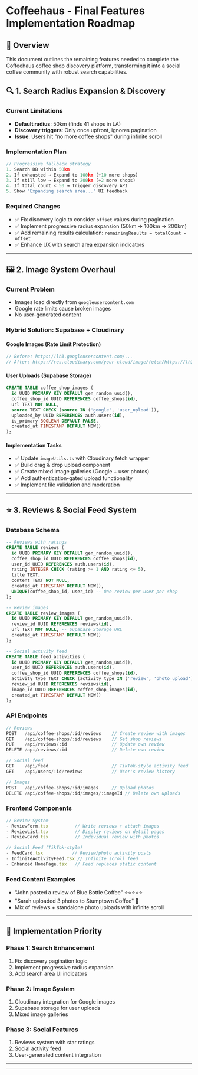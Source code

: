 # Coffeehaus - Final Features Implementation Roadmap

## 🎯 Overview
This document outlines the remaining features needed to complete the Coffeehaus coffee shop discovery platform, transforming it into a social coffee community with robust search capabilities.

## 🔍 1. Search Radius Expansion & Discovery

### Current Limitations
- **Default radius**: 50km (finds 41 shops in LA)
- **Discovery triggers**: Only once upfront, ignores pagination
- **Issue**: Users hit "no more coffee shops" during infinite scroll

### Implementation Plan
```typescript
// Progressive fallback strategy
1. Search DB within 50km
2. If exhausted → Expand to 100km (+10 more shops)
3. If still low → Expand to 200km (+2 more shops)
4. If total_count < 50 → Trigger discovery API
5. Show "Expanding search area..." UI feedback
```

### Required Changes
- ✅ Fix discovery logic to consider `offset` values during pagination
- ✅ Implement progressive radius expansion (50km → 100km → 200km)
- ✅ Add remaining results calculation: `remainingResults = totalCount - offset`
- ✅ Enhance UX with search area expansion indicators

---

## 🖼️ 2. Image System Overhaul

### Current Problem
- Images load directly from `googleusercontent.com`
- Google rate limits cause broken images
- No user-generated content

### Hybrid Solution: Supabase + Cloudinary

#### Google Images (Rate Limit Protection)
```typescript
// Before: https://lh3.googleusercontent.com/...
// After: https://res.cloudinary.com/your-cloud/image/fetch/https://lh3.googleusercontent.com/...
```

#### User Uploads (Supabase Storage)
```sql
CREATE TABLE coffee_shop_images (
  id UUID PRIMARY KEY DEFAULT gen_random_uuid(),
  coffee_shop_id UUID REFERENCES coffee_shops(id),
  url TEXT NOT NULL,
  source TEXT CHECK (source IN ('google', 'user_upload')),
  uploaded_by UUID REFERENCES auth.users(id),
  is_primary BOOLEAN DEFAULT FALSE,
  created_at TIMESTAMP DEFAULT NOW()
);
```

#### Implementation Tasks
- ✅ Update `imageUtils.ts` with Cloudinary fetch wrapper
- ✅ Build drag & drop upload component
- ✅ Create mixed image galleries (Google + user photos)
- ✅ Add authentication-gated upload functionality
- ✅ Implement file validation and moderation

---

## ⭐ 3. Reviews & Social Feed System

### Database Schema
```sql
-- Reviews with ratings
CREATE TABLE reviews (
  id UUID PRIMARY KEY DEFAULT gen_random_uuid(),
  coffee_shop_id UUID REFERENCES coffee_shops(id),
  user_id UUID REFERENCES auth.users(id),
  rating INTEGER CHECK (rating >= 1 AND rating <= 5),
  title TEXT,
  content TEXT NOT NULL,
  created_at TIMESTAMP DEFAULT NOW(),
  UNIQUE(coffee_shop_id, user_id) -- One review per user per shop
);

-- Review images
CREATE TABLE review_images (
  id UUID PRIMARY KEY DEFAULT gen_random_uuid(),
  review_id UUID REFERENCES reviews(id),
  url TEXT NOT NULL, -- Supabase Storage URL
  created_at TIMESTAMP DEFAULT NOW()
);

-- Social activity feed
CREATE TABLE feed_activities (
  id UUID PRIMARY KEY DEFAULT gen_random_uuid(),
  user_id UUID REFERENCES auth.users(id),
  coffee_shop_id UUID REFERENCES coffee_shops(id),
  activity_type TEXT CHECK (activity_type IN ('review', 'photo_upload')),
  review_id UUID REFERENCES reviews(id),
  image_id UUID REFERENCES coffee_shop_images(id),
  created_at TIMESTAMP DEFAULT NOW()
);
```

### API Endpoints
```typescript
// Reviews
POST   /api/coffee-shops/:id/reviews    // Create review with images
GET    /api/coffee-shops/:id/reviews    // Get shop reviews
PUT    /api/reviews/:id                 // Update own review
DELETE /api/reviews/:id                 // Delete own review

// Social feed
GET    /api/feed                        // TikTok-style activity feed
GET    /api/users/:id/reviews           // User's review history

// Images
POST   /api/coffee-shops/:id/images     // Upload photos
DELETE /api/coffee-shops/:id/images/:imageId // Delete own uploads
```

### Frontend Components
```typescript
// Review System
- ReviewForm.tsx          // Write reviews + attach images
- ReviewList.tsx          // Display reviews on detail pages
- ReviewCard.tsx          // Individual review with photos

// Social Feed (TikTok-style)
- FeedCard.tsx           // Review/photo activity posts
- InfiniteActivityFeed.tsx // Infinite scroll feed
- Enhanced HomePage.tsx   // Feed replaces static content
```

### Feed Content Examples
- "John posted a review of Blue Bottle Coffee" ⭐⭐⭐⭐⭐
- "Sarah uploaded 3 photos to Stumptown Coffee" 📸
- Mix of reviews + standalone photo uploads with infinite scroll

---

## 🚀 Implementation Priority

### Phase 1: Search Enhancement
1. Fix discovery pagination logic
2. Implement progressive radius expansion
3. Add search area UI indicators

### Phase 2: Image System
1. Cloudinary integration for Google images
2. Supabase storage for user uploads
3. Mixed image galleries

### Phase 3: Social Features
1. Reviews system with star ratings
2. Social activity feed
3. User-generated content integration

---
---